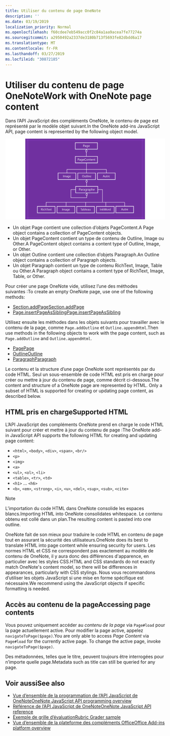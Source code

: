 ```yaml
---
title: Utiliser du contenu de page OneNote
description: ''
ms.date: 03/19/2019
localization_priority: Normal
ms.openlocfilehash: f60cdee7eb549acc0f2c84a1aa9acea7fe77274a
ms.sourcegitcommit: a2950492a2337de3180b713f5693fe82dbdd6a17
ms.translationtype: MT
ms.contentlocale: fr-FR
ms.lasthandoff: 03/27/2019
ms.locfileid: "30872185"
---
```

# <a name="work-with-onenote-page-content"></a><span data-ttu-id="11545-102">Utiliser du contenu de page OneNote</span><span class="sxs-lookup"><span data-stu-id="11545-102">Work with OneNote page content</span></span>

<span data-ttu-id="11545-103">Dans l’API JavaScript des compléments OneNote, le contenu de page est représenté par le modèle objet suivant.</span><span class="sxs-lookup"><span data-stu-id="11545-103">In the OneNote add-ins JavaScript API, page content is represented by the following object model.</span></span>

  ![Diagramme du modèle objet de page OneNote](../images/one-note-om-page.png)

- <span data-ttu-id="11545-105">Un objet Page contient une collection d’objets PageContent.</span><span class="sxs-lookup"><span data-stu-id="11545-105">A Page object contains a collection of PageContent objects.</span></span>
- <span data-ttu-id="11545-106">Un objet PageContent contient un type de contenu de Outline, Image ou Other.</span><span class="sxs-lookup"><span data-stu-id="11545-106">A PageContent object contains a content type of Outline, Image, or Other.</span></span>
- <span data-ttu-id="11545-107">Un objet Outline contient une collection d’objets Paragraph.</span><span class="sxs-lookup"><span data-stu-id="11545-107">An Outline object contains a collection of Paragraph objects.</span></span>
- <span data-ttu-id="11545-108">Un objet Paragraph contient un type de contenu RichText, Image, Table ou Other.</span><span class="sxs-lookup"><span data-stu-id="11545-108">A Paragraph object contains a content type of RichText, Image, Table, or Other.</span></span>

<span data-ttu-id="11545-109">Pour créer une page OneNote vide, utilisez l’une des méthodes suivantes :</span><span class="sxs-lookup"><span data-stu-id="11545-109">To create an empty OneNote page, use one of the following methods:</span></span>

- [<span data-ttu-id="11545-110">Section.addPage</span><span class="sxs-lookup"><span data-stu-id="11545-110">Section.addPage</span></span>](/javascript/api/onenote/onenote.section#addpage-title-)
- [<span data-ttu-id="11545-111">Page.insertPageAsSibling</span><span class="sxs-lookup"><span data-stu-id="11545-111">Page.insertPageAsSibling</span></span>](/javascript/api/onenote/onenote.section#insertsectionassibling-location--title-)

<span data-ttu-id="11545-112">Utilisez ensuite les méthodes dans les objets suivants pour travailler avec le contenu de la page, comme `Page.addOutline` et `Outline.appendHtml`.</span><span class="sxs-lookup"><span data-stu-id="11545-112">Then use methods in the following objects to work with the page content, such as `Page.addOutline` and `Outline.appendHtml`.</span></span>

- [<span data-ttu-id="11545-113">Page</span><span class="sxs-lookup"><span data-stu-id="11545-113">Page</span></span>](/javascript/api/onenote/onenote.page)
- [<span data-ttu-id="11545-114">Outline</span><span class="sxs-lookup"><span data-stu-id="11545-114">Outline</span></span>](/javascript/api/onenote/onenote.outline)
- [<span data-ttu-id="11545-115">Paragraph</span><span class="sxs-lookup"><span data-stu-id="11545-115">Paragraph</span></span>](/javascript/api/onenote/onenote.paragraph)

<span data-ttu-id="11545-p101">Le contenu et la structure d’une page OneNote sont représentés par du code HTML. Seul un sous-ensemble de code HTML est pris en charge pour créer ou mettre à jour du contenu de page, comme décrit ci-dessous.</span><span class="sxs-lookup"><span data-stu-id="11545-p101">The content and structure of a OneNote page are represented by HTML. Only a subset of HTML is supported for creating or updating page content, as described below.</span></span>

## <a name="supported-html"></a><span data-ttu-id="11545-118">HTML pris en charge</span><span class="sxs-lookup"><span data-stu-id="11545-118">Supported HTML</span></span>

<span data-ttu-id="11545-119">L’API JavaScript des compléments OneNote prend en charge le code HTML suivant pour créer et mettre à jour du contenu de page :</span><span class="sxs-lookup"><span data-stu-id="11545-119">The OneNote add-in JavaScript API supports the following HTML for creating and updating page content:</span></span>

- <span data-ttu-id="11545-120">`<html>`, `<body>`, `<div>`, `<span>`, `<br/>`</span><span class="sxs-lookup"><span data-stu-id="11545-120"></span></span>
- `<p>`
- `<img>`
- `<a>`
- <span data-ttu-id="11545-121">`<ul>`, `<ol>`, `<li>`</span><span class="sxs-lookup"><span data-stu-id="11545-121"></span></span>
- <span data-ttu-id="11545-122">`<table>`, `<tr>`, `<td>`</span><span class="sxs-lookup"><span data-stu-id="11545-122"></span></span>
- <span data-ttu-id="11545-123">`<h1>` ... `<h6>`</span><span class="sxs-lookup"><span data-stu-id="11545-123"></span></span>
- <span data-ttu-id="11545-124">`<b>`, `<em>`, `<strong>`, `<i>`, `<u>`, `<del>`, `<sup>`, `<sub>`, `<cite>`</span><span class="sxs-lookup"><span data-stu-id="11545-124"></span></span>

> [!NOTE]
> <span data-ttu-id="11545-125">L’importation du code HTML dans OneNote consolide les espaces blancs.</span><span class="sxs-lookup"><span data-stu-id="11545-125">Importing HTML into OneNote consolidates whitespace.</span></span> <span data-ttu-id="11545-126">Le contenu obtenu est collé dans un plan.</span><span class="sxs-lookup"><span data-stu-id="11545-126">The resulting content is pasted into one outline.</span></span>

<span data-ttu-id="11545-127">OneNote fait de son mieux pour traduire le code HTML en contenu de page tout en assurant la sécurité des utilisateurs.</span><span class="sxs-lookup"><span data-stu-id="11545-127">OneNote does its best to translate HTML into page content while ensuring security for users.</span></span> <span data-ttu-id="11545-128">Les normes HTML et CSS ne correspondent pas exactement au modèle de contenu de OneNote, il y aura donc des différences d'apparence, en particulier avec les styles CSS.</span><span class="sxs-lookup"><span data-stu-id="11545-128">HTML and CSS standards do not exactly match OneNote's content model, so there will be differences in appearances, particularly with CSS stylings.</span></span> <span data-ttu-id="11545-129">Nous vous recommandons d’utiliser les objets JavaScript si une mise en forme spécifique est nécessaire.</span><span class="sxs-lookup"><span data-stu-id="11545-129">We recommend using the JavaScript objects if specific formatting is needed.</span></span>

## <a name="accessing-page-contents"></a><span data-ttu-id="11545-130">Accès au contenu de la page</span><span class="sxs-lookup"><span data-stu-id="11545-130">Accessing page contents</span></span>

<span data-ttu-id="11545-p104">Vous pouvez uniquement accéder au *contenu de la page* via `Page#load` pour la page actuellement active. Pour modifier la page active, appelez `navigateToPage($page)`.</span><span class="sxs-lookup"><span data-stu-id="11545-p104">You are only able to access *Page Content* via `Page#load` for the currently active page. To change the active  page, invoke `navigateToPage($page)`.</span></span>

<span data-ttu-id="11545-133">Des métadonnées, telles que le titre, peuvent toujours être interrogées pour n’importe quelle page.</span><span class="sxs-lookup"><span data-stu-id="11545-133">Metadata such as title can still be queried for any page.</span></span>

## <a name="see-also"></a><span data-ttu-id="11545-134">Voir aussi</span><span class="sxs-lookup"><span data-stu-id="11545-134">See also</span></span>

- [<span data-ttu-id="11545-135">Vue d’ensemble de la programmation de l’API JavaScript de OneNote</span><span class="sxs-lookup"><span data-stu-id="11545-135">OneNote JavaScript API programming overview</span></span>](onenote-add-ins-programming-overview.md)
- [<span data-ttu-id="11545-136">Référence de l’API JavaScript de OneNote</span><span class="sxs-lookup"><span data-stu-id="11545-136">OneNote JavaScript API reference</span></span>](/office/dev/add-ins/reference/overview/onenote-add-ins-javascript-reference)
- [<span data-ttu-id="11545-137">Exemple de grille d’évaluation</span><span class="sxs-lookup"><span data-stu-id="11545-137">Rubric Grader sample</span></span>](https://github.com/OfficeDev/OneNote-Add-in-Rubric-Grader)
- [<span data-ttu-id="11545-138">Vue d’ensemble de la plateforme des compléments Office</span><span class="sxs-lookup"><span data-stu-id="11545-138">Office Add-ins platform overview</span></span>](../overview/office-add-ins.md)
